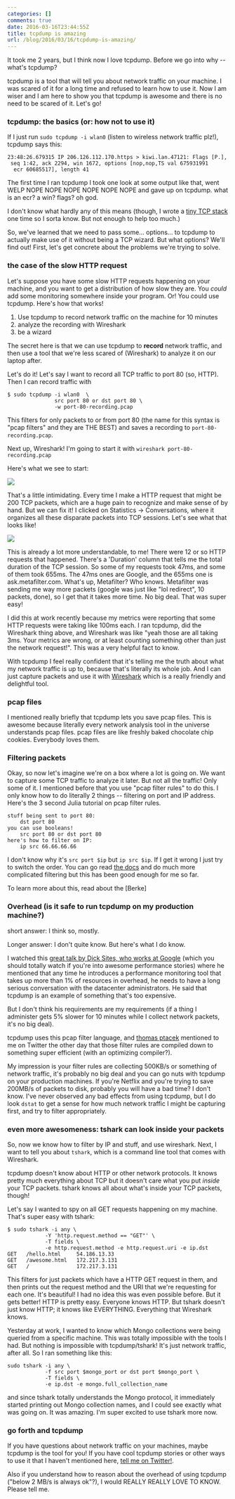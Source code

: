 ```yaml
---
categories: []
comments: true
date: 2016-03-16T23:44:55Z
title: tcpdump is amazing
url: /blog/2016/03/16/tcpdump-is-amazing/
---
```


It took me 2 years, but I think now I love tcpdump. Before we go into why -- what's tcpdump?

tcpdump is a tool that will tell you about network traffic on your machine. I was scared of it for a long time and refused to learn how to use it. Now I am wiser and I am here to show you that tcpdump is awesome and there is no need to be scared of it. Let's go!

### tcpdump: the basics (or: how not to use it)

If I just run `sudo tcpdump -i wlan0` (listen to wireless network traffic plz!), tcpdump says this:

```
23:48:26.679315 IP 206.126.112.170.https > kiwi.lan.47121: Flags [P.],
 seq 1:42, ack 2294, win 1672, options [nop,nop,TS val 675931991
  ecr 60685517], length 41
```

The first time I ran tcpdump I took one look at some output like that, went WELP NOPE NOPE NOPE NOPE NOPE NOPE and gave up on tcpdump. what is an ecr? a win? flags? oh god.

I don't know what hardly any of this means (though, I wrote a [tiny TCP stack](http://jvns.ca/blog/2014/08/12/what-happens-if-you-write-a-tcp-stack-in-python/) one time so I sorta know. But not enough to help too much.)

So, we've learned that we need to pass some... options... to tcpdump to actually make use of it without being a TCP wizard. But what options? We'll find out! First, let's get concrete about the problems we're trying to solve.

### the case of the slow HTTP request

Let's suppose you have some slow HTTP requests happening on your machine, and you want to get a distribution of how slow they are. You *could* add some monitoring somewhere inside your program. Or! You could use tcpdump. Here's how that works!

1. Use tcpdump to record network traffic on the machine for 10 minutes
2. analyze the recording with Wireshark
3. be a wizard

The secret here is that we can use tcpdump to **record** network traffic, and then use a tool that we're less scared of (Wireshark) to analyze it on our laptop after.

Let's do it! Let's say I want to record all TCP traffic to port 80 (so, HTTP). Then I can record traffic with

```
$ sudo tcpdump -i wlan0  \
               src port 80 or dst port 80 \
               -w port-80-recording.pcap
```

This filters for only packets to or from port 80 (the name for this syntax is "pcap filters" and they are THE BEST) and saves a recording to `port-80-recording.pcap`.

Next up, Wireshark! I'm going to start it with `wireshark port-80-recording.pcap`

Here's what we see to start:

<a href="/images/wireshark-1.png"><img src="/images/wireshark-1.png"></a>

That's a little intimidating. Every time I make a HTTP request that might be 200 TCP packets, which are a huge pain to recognize and make sense of by hand. But we can fix it! I clicked on Statistics -> Conversations, where it organizes all these disparate packets into TCP sessions. Let's see what that looks like!

<a href="/images/wireshark-2.png"><img src="/images/wireshark-2.png"></a>

This is already a lot more understandable, to me! There were 12 or so HTTP requests that happened. There's a 'Duration' column that tells me the total duration of the TCP session. So some of my requests took 47ms, and some of them took 655ms. The 47ms ones are Google, and the 655ms one is ask.metafilter.com. What's up, Metafilter? Who knows. Metafilter was sending me way more packets (google was just like "lol redirect", 10 packets, done), so I get that it takes more time. No big deal. That was super easy!

I did this at work recently because my metrics were reporting that some HTTP requests were taking like 100ms each. I ran tcpdump, did the Wireshark thing above, and Wireshark was like "yeah those are all taking 3ms. Your metrics are wrong, or at least counting something other than just the network request!". This was a very helpful fact to know.

With tcpdump I feel really confident that it's telling me the truth about what my network traffic is up to, because that's literally its whole job. And I can just capture packets and use it with [Wireshark](https://www.wireshark.org/) which is a really friendly and delightful tool.

### pcap files

I mentioned really briefly that tcpdump lets you save pcap files. This is awesome because literally every network analysis tool in the universe understands pcap files. pcap files are like freshly baked chocolate chip cookies. Everybody loves them.

### Filtering packets

Okay, so now let's imagine we're on a box where a lot is going on. We want to capture some TCP traffic to analyze it later. But not all the traffic! Only some of it. I mentioned before that you use "pcap filter rules" to do this. I only know how to do literally 2 things -- filtering on port and IP address. Here's the 3 second Julia tutorial on pcap filter rules.

```
stuff being sent to port 80:
    dst port 80
you can use booleans!
    src port 80 or dst port 80
here's how to filter on IP:
    ip src 66.66.66.66
```

I don't know why it's `src port $ip` but `ip src $ip`. If I get it wrong I just try to switch the order. You can go read [the docs](http://www.tcpdump.org/manpages/pcap-filter.7.html) and do much more complicated filtering but this has been good enough for me so far.

To learn more about this, read about the [Berke]

### Overhead (is it safe to run tcpdump on my production machine?)

short answer: I think so, mostly.

Longer answer: I don't quite know. But here's what I do know.

I watched this [great talk by Dick Sites, who works at Google](https://www.youtube.com/watch?v=QBu2Ae8-8LM) (which you should totally watch if you're into awesome performance stories) where he mentioned that any time he introduces a performance monitoring tool that takes up more than 1% of resources in overhead, he needs to have a long serious conversation with the datacenter administrators. He said that tcpdump is an example of something that's too expensive.

But I don't think his requirements are my requirements (if a thing I administer gets 5% slower for 10 minutes while I collect network packets, it's no big deal).

tcpdump uses this pcap filter language, and [thomas ptacek](https://twitter.com/tqbf) mentioned to me on Twitter the other day that those filter rules are compiled down to something super efficient (with an optimizing compiler?).

My impression is your filter rules are collecting 500KB/s or something of network traffic, it's probably no big deal and you can go nuts with tcpdump on your production machines. If you're Netflix and you're trying to save 200MB/s of packets to disk, probably you will have a bad time? I don't know. I've never observed any bad effects from using tcpdump, but I do look `dstat` to get a sense for how much network traffic I might be capturing first, and try to filter appropriately.

### even more awesomeness: tshark can look inside your packets

So, now we know how to filter by IP and stuff, and use wireshark. Next, I want to tell you about `tshark`, which is a command line tool that comes with Wireshark.

tcpdump doesn't know about HTTP or other network protocols. It knows pretty much everything about TCP but it doesn't care what you put *inside* your TCP packets. tshark knows all about what's inside your TCP packets, though!

Let's say I wanted to spy on all GET requests happening on my machine. That's super easy with tshark:

```
$ sudo tshark -i any \
            -Y 'http.request.method == "GET"' \
            -T fields \
            -e http.request.method -e http.request.uri -e ip.dst
GET   /hello.html     54.186.13.33
GET   /awesome.html   172.217.3.131
GET   /               172.217.3.131

```

This filters for just packets which have a HTTP GET request in them, and then prints out the request method and the URI that we're requesting for each one. It's beautiful! I had no idea this was even possible before. But it gets better! HTTP is pretty easy. Everyone knows HTTP. But tshark doesn't just know HTTP; it knows like EVERYTHING. Everything that Wireshark knows.

Yesterday at work, I wanted to know which Mongo collections were being queried from a specific machine. This was totally impossible with the tools I had. But nothing is impossible with tcpdump/tshark! It's just network traffic, after all. So I ran something like this:

```
sudo tshark -i any \
            -f src port $mongo_port or dst port $mongo_port \
            -T fields \
            -e ip.dst -e mongo.full_collection_name
```

and since tshark totally understands the Mongo protocol, it immediately started printing out Mongo collection names, and I could see exactly what was going on. It was amazing. I'm super excited to use tshark more now.

### go forth and tcpdump

If you have questions about network traffic on your machines, maybe tcpdump is the tool for you! If you have cool tcpdump stories or other ways to use it that I haven't mentioned here, [tell me on Twitter!](https://twitter.com/b0rk).

Also if you understand how to reason about the overhead of using tcpdump ("below 2 MB/s is always ok"?), I would REALLY REALLY LOVE TO KNOW. Please tell me.
